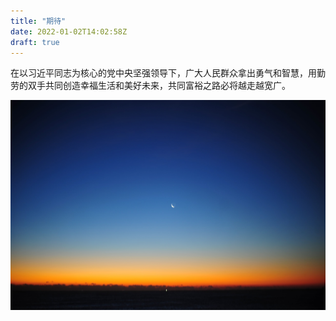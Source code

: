 ```yaml
---
title: "期待"
date: 2022-01-02T14:02:58Z
draft: true
---
```


在以习近平同志为核心的党中央坚强领导下，广大人民群众拿出勇气和智慧，用勤劳的双手共同创造幸福生活和美好未来，共同富裕之路必将越走越宽广。

![20220113232310](https://raw.githubusercontent.com/Gzk738/vps_picgo/master/images/20220113232310.png "自力更生，艰苦奋斗")